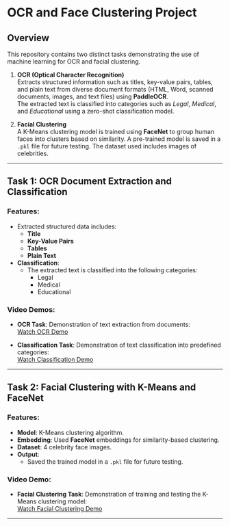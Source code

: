 # OCR and Face Clustering Project

## Overview
This repository contains two distinct tasks demonstrating the use of machine learning for OCR and facial clustering.

1. **OCR (Optical Character Recognition)**  
   Extracts structured information such as titles, key-value pairs, tables, and plain text from diverse document formats (HTML, Word, scanned documents, images, and text files) using **PaddleOCR**.  
   The extracted text is classified into categories such as *Legal*, *Medical*, and *Educational* using a zero-shot classification model.

2. **Facial Clustering**  
   A K-Means clustering model is trained using **FaceNet** to group human faces into clusters based on similarity. A pre-trained model is saved in a `.pkl` file for future testing. The dataset used includes images of celebrities.

---

## Task 1: OCR Document Extraction and Classification

### Features:
- Extracted structured data includes:
  - **Title**
  - **Key-Value Pairs**
  - **Tables**
  - **Plain Text**
- **Classification**:
  - The extracted text is classified into the following categories:
    - Legal
    - Medical
    - Educational

### Video Demos:
- **OCR Task**: Demonstration of text extraction from documents:  
  [Watch OCR Demo](https://drive.google.com/file/d/1aOz6URihUtgtxNkJF5flmWDEVfa2tuCf/view?usp=drive_link)

- **Classification Task**: Demonstration of text classification into predefined categories:  
  [Watch Classification Demo](https://drive.google.com/file/d/1Th4SJ4sIj7D_pN2EYzP3PxIYJ8LY0_Vo/view?usp=drive_link)

---

## Task 2: Facial Clustering with K-Means and FaceNet

### Features:
- **Model**: K-Means clustering algorithm.
- **Embedding**: Used **FaceNet** embeddings for similarity-based clustering.
- **Dataset**: 4 celebrity face images.
- **Output**:
  - Saved the trained model in a `.pkl` file for future testing.

### Video Demo:
- **Facial Clustering Task**: Demonstration of training and testing the K-Means clustering model:  
  [Watch Facial Clustering Demo](https://drive.google.com/file/d/1wyJ3oarfdOefrPDOO05KolXafurWG5oB/view?usp=drive_link)

---



